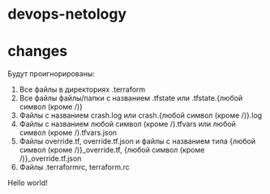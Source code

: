 # devops-netology
# changes
Будут проигнорированы:

1. Все файлы в директориях .terraform
2. Все файлы файлы/папки с названием .tfstate или .tfstate.{любой символ (кроме /)}
3. Файлы с названием crash.log или crash.{любой символ (кроме /)}.log
4. Файлы с названием любой символ (кроме /).tfvars или любой символ (кроме /).tfvars.json
5. Файлы override.tf, override.tf.json и файлы с названием типа {любой символ (кроме /)}_override.tf, {любой символ (кроме /)}_override.tf.json
6. Файлы .terraformrc, terraform.rc


Hello world!


